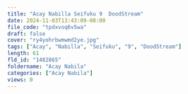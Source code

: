 ```yaml
---
title: "Acay Nabilla Seifuku 9  DoodStream"
date: 2024-11-03T13:43:09-08:00
file_code: "tpdxvoq6v5wa"
draft: false
cover: "ry4yohrbwmwmd2ye.jpg"
tags: ["Acay", "Nabilla", "Seifuku", "9", "DoodStream"]
length: 61
fld_id: "1482865"
foldername: "Acay Nabila"
categories: ["Acay Nabila"]
views: 0
---
```

